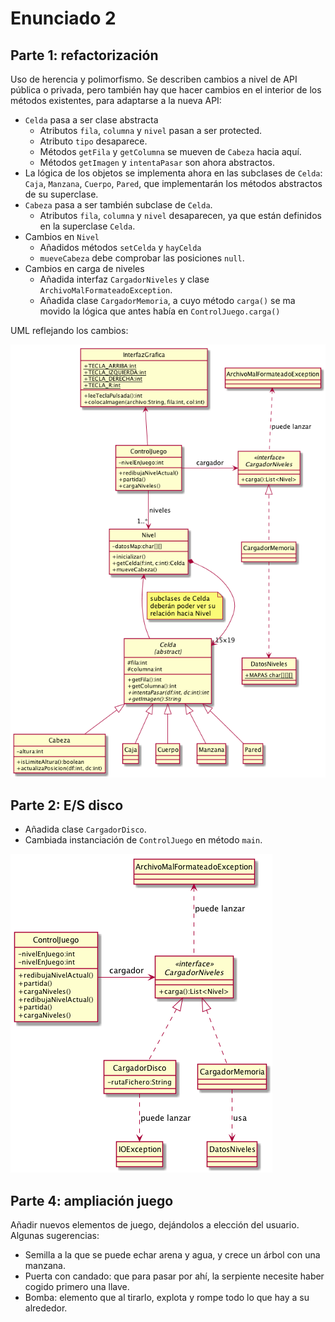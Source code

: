 # Enunciado 2

## Parte 1: refactorización

Uso de herencia y polimorfismo. Se describen cambios a nivel de API pública o
privada, pero también hay que hacer cambios en el interior de los métodos
existentes, para adaptarse a la nueva API:

* `Celda` pasa a ser clase abstracta
    - Atributos `fila`, `columna` y `nivel` pasan a ser protected.
    - Atributo `tipo` desaparece.
    - Métodos `getFila` y `getColumna` se mueven de `Cabeza` hacia aquí.
    - Métodos `getImagen` y `intentaPasar` son ahora abstractos.
* La lógica de los objetos se implementa ahora en las subclases de `Celda`:
  `Caja`, `Manzana`, `Cuerpo`, `Pared`, que implementarán los métodos abstractos
  de su superclase.
* `Cabeza` pasa a ser también subclase de `Celda`.
    - Atributos `fila`, `columna` y `nivel` desaparecen, ya que están definidos
    en la superclase `Celda`.
* Cambios en `Nivel`
    - Añadidos métodos `setCelda` y `hayCelda`
    - `mueveCabeza` debe comprobar las posiciones `null`.
* Cambios en carga de niveles
    - Añadida interfaz `CargadorNiveles` y clase `ArchivoMalFormateadoException`.
    - Añadida clase  `CargadorMemoria`, a cuyo método `carga()` se ma movido la
      lógica que antes había en `ControlJuego.carga()`

UML reflejando los cambios:

![UML](uml_refactor_1.png)

## Parte 2: E/S disco

- Añadida clase `CargadorDisco`.
- Cambiada instanciación de `ControlJuego` en método `main`.

![UML](uml_disco.png)

## Parte 4: ampliación juego

Añadir nuevos elementos de juego, dejándolos a elección del usuario.
Algunas sugerencias:

- Semilla a la que se puede echar arena y agua, y crece un árbol con una
  manzana.
- Puerta con candado: que para pasar por ahí, la  serpiente necesite haber
  cogido primero una llave.
- Bomba: elemento que al tirarlo, explota y rompe todo lo que hay a su
  alrededor.
